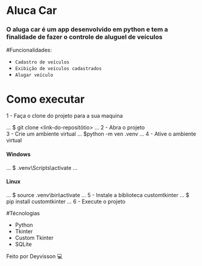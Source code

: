 # Aluca Car

### O aluga car é um app desenvolvido em python e tem a finalidade de fazer o controle de aluguel de veículos

#Funcionalidades:
- `Cadastro de veículos`
- `Exibição de veículos cadastrados`
- `Alugar veículo`

# Como executar
1 - Faça o clone do projeto para a sua maquina

...
$ git clone <link-do-repositótio>
...
2 - Abra o projeto <br>
3 - Crie um ambiente virtual
...
$python -m ven .venv
...
4 - Ative o ambiente virtual
#### Windows
...
$ .venv\Scripts\activate
...
#### Linux
...
$ source .venv\bin\activate
...
5 - Instale a biblioteca customtkinter
...
$ pip install customtkinter
...
6 - Execute o projeto <br>

#Técnologias
- Python
- Tkinter
- Custom Tkinter
- SQLite

Feito por Deyvisson 💻


